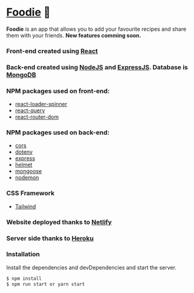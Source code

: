 # [Foodie](https://dazzling-perlman-f5479e.netlify.app/) 🍴
**Foodie** is an app that allows you to add your favourite recipes and share them with your friends. **New features comming soon.**

### Front-end created using [React](https://pl.reactjs.org/)
### Back-end created using [NodeJS](https://nodejs.org/en/) and [ExpressJS](https://expressjs.com/). Database is [MongoDB](https://www.mongodb.com/)

### NPM packages used on front-end: 
- [react-loader-spinner](https://www.npmjs.com/package/react-loader-spinner)
- [react-query](https://www.npmjs.com/package/react-query)
- [react-router-dom](https://reactrouter.com/web/guides/quick-start)

### NPM packages used on back-end:
- [cors](https://www.npmjs.com/package/cors)
- [dotenv](https://www.npmjs.com/package/dotenv)
- [express](https://expressjs.com/)
- [helmet](https://www.npmjs.com/package/helmet)
- [mongoose](https://www.npmjs.com/package/mongoose)
- [nodemon](https://www.npmjs.com/package/nodemon)

### CSS Framework
- [Tailwind](https://tailwindcss.com/)

### Website deployed thanks to [Netlify](https://www.netlify.com/)
### Server side thanks to [Heroku](https://www.heroku.com/)

### Installation

Install the dependencies and devDependencies and start the server.

```sh
$ npm install
$ npm run start or yarn start
```

